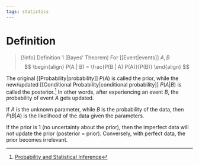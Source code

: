 ```yaml
---
tags: statistics
---
```


# Definition

> [!info] Definition 1 (Bayes' Theorem)
> For [[Event|events]] $A, B$
> $$
> \begin{align}
> P(A | B) = \frac{P(B | A) P(A)}{P(B)}
> \end{align}
> $$

The original [[Probability|probability]] $P(A)$ is called the prior, while the new/updated [[Conditional Probability|conditional probability]] $P(A | B)$ is called the posterior.[^1] In other words, after experiencing an event $B$, the probability of event $A$ gets updated.

If $A$ is the unknown parameter, while $B$ is the probability of the data, then $P(B | A)$ is the likelihood of the data given the parameters.

If the prior is $1$ (no uncertainty about the prior), then the imperfect data will not update the prior (posterior = prior). Conversely, with perfect data, the prior becomes irrelevant.

[^1]: [Probability and Statistical Inference](zotero://open-pdf/library/items/RM5FREYV?page=45)